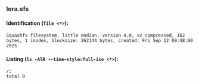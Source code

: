 ### lora.sfs
#### Identification (`file <*>`):
```
Squashfs filesystem, little endian, version 4.0, xz compressed, 162 bytes, 1 inodes, blocksize: 262144 bytes, created: Fri Sep 12 09:48:00 2025
```
#### Listing (`ls -AlR --time-style=full-iso <*>`):
```
/:
total 0
```

